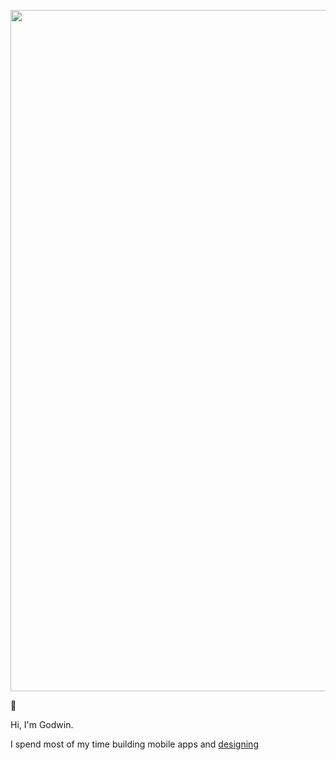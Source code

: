 
<p align="center">
	<img width="1090" alt="gh" src="https://github.com/godwinnebri/godwinnebri/assets/104990430/eef26eb5-674d-4961-8bbe-f4b86b43d207">
</p>

🤙

Hi, I'm Godwin.

I spend most of my time building mobile apps and [designing](https://layers.to/godwinebri)



